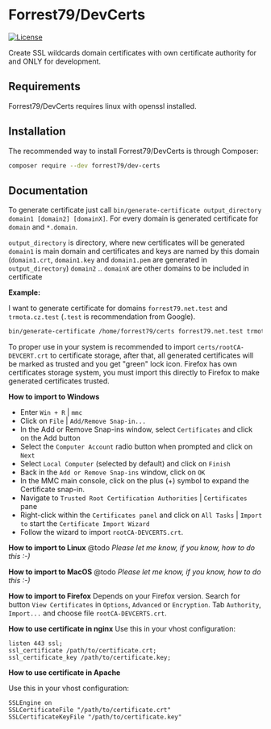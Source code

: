 # Forrest79/DevCerts

[![License](https://img.shields.io/badge/License-BSD%203--Clause-blue.svg)](https://github.com/forrest79/DeployPhp/blob/master/license.md)

Create SSL wildcards domain certificates with own certificate authority for and ONLY for development.


## Requirements

Forrest79/DevCerts requires linux with openssl installed.


## Installation

The recommended way to install Forrest79/DevCerts is through Composer:

```sh
composer require --dev forrest79/dev-certs
```


## Documentation

To generate certificate just call `bin/generate-certificate output_directory domain1 [domain2] [domainX]`. For every domain is generated certificate for `domain` and `*.domain`.

`output_directory` is directory, where new certificates will be generated
`domain1` is main domain and certificates and keys are named by this domain (`domain1.crt`, `domain1.key` and `domain1.pem` are generated in `output_directory`)
`domain2` .. `domainX` are other domains to be included in certificate

**Example:**

I want to generate certificate for domains `forrest79.net.test` and `trmota.cz.test` (`.test` is recommendation from Google).

```bash
bin/generate-certificate /home/forrest79/certs forrest79.net.test trmota.cz.test
```

To proper use in your system is recommended to import `certs/rootCA-DEVCERT.crt` to certificate storage, after that, all generated certificates will be marked as trusted and you get "green" lock icon. Firefox has own certificates storage system, you must import this directly to Firefox to make generated certificates trusted.

**How to import to Windows**
- Enter `Win + R` | `mmc`
- Click on `File` | `Add/Remove Snap-in...`
- In the Add or Remove Snap-ins window, select `Certificates` and click on the Add button
- Select the `Computer Account` radio button when prompted and click on `Next`
- Select `Local Computer` (selected by default) and click on `Finish`
- Back in the `Add or Remove Snap-ins` window, click on `OK`
- In the MMC main console, click on the plus (+) symbol to expand the Certificate snap-in.
- Navigate to `Trusted Root Certification Authorities` | `Certificates` pane
- Right-click within the `Certificates panel` and click on `All Tasks` | `Import to` start the `Certificate Import Wizard`
- Follow the wizard to import `rootCA-DEVCERTS.crt`.

**How to import to Linux**
@todo _Please let me know, if you know, how to do this :-)_


**How to import to MacOS**
@todo _Please let me know, if you know, how to do this :-)_


**How to import to Firefox**
Depends on your Firefox version. Search for button `View Certificates` in `Options`, `Advanced` or `Encryption`. Tab `Authority`, `Import...` and choose file `rootCA-DEVCERTS.crt`.


**How to use certificate in nginx**
Use this in your vhost configuration:

```
listen 443 ssl;
ssl_certificate /path/to/certificate.crt;
ssl_certificate_key /path/to/certificate.key;
```

**How to use certificate in Apache**

Use this in your vhost configuration:

```
SSLEngine on
SSLCertificateFile "/path/to/certificate.crt"
SSLCertificateKeyFile "/path/to/certificate.key"
```
